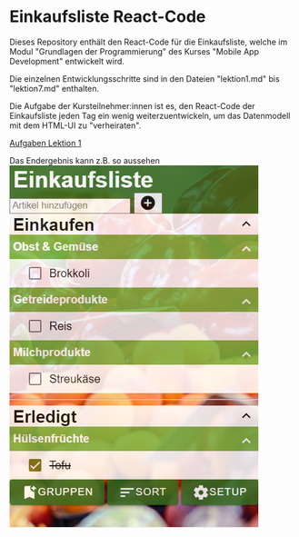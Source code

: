 # Einkaufsliste React-Code
Dieses Repository enthält den React-Code für die Einkaufsliste, welche im Modul "Grundlagen der Programmierung" des Kurses "Mobile App Development" entwickelt wird.

Die einzelnen Entwicklungsschritte sind in den Dateien "lektion1.md" bis "lektion7.md" enthalten.

Die Aufgabe der Kursteilnehmer:innen ist es, den React-Code der Einkaufsliste jeden Tag ein wenig weiterzuentwickeln, um das Datenmodell mit dem HTML-UI zu "verheiraten".

[Aufgaben Lektion 1](lektion1.md)  

Das Endergebnis kann z.B. so aussehen<br/>
![Screenshot](img/screenshot.png)